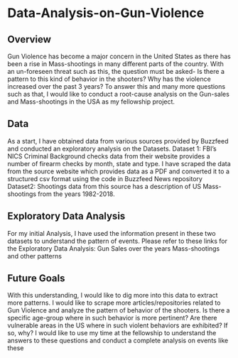 # Data-Analysis-on-Gun-Violence
## Overview
Gun Violence has become a major concern in the United States as there has been a rise in Mass-shootings in many different parts of the country. With an un-foreseen threat such as this, the question must be asked- Is there a pattern to this kind of behavior in the shooters? Why has the violence increased over the past 3 years? 
To answer this and many more questions such as that, I would like to conduct a root-cause analysis on the Gun-sales and Mass-shootings in the USA as my fellowship project.
## Data
As a start, I have obtained data from various sources provided by Buzzfeed and conducted an exploratory analysis on the Datasets.
Dataset 1: FBI’s NICS Criminal Background checks data from  their website provides a number of firearm checks by month, state and type. I have scraped the data from the source website which provides data as a PDF and converted it to a structured csv format using the code in Buzzfeed News repository
Dataset2: Shootings data from this source has a description of US Mass-shootings from the years 1982-2018.
## Exploratory Data Analysis
For my initial Analysis, I have used the information present in these two datasets to understand the pattern of events.
Please refer to these links for the Exploratory Data Analysis:
Gun Sales over the years
Mass-shootings and other patterns
## Future Goals
With this understanding, I would like to dig more into this data to extract more patterns. I would like to scrape more articles/repositories related to Gun Violence and analyze the pattern of behavior of the shooters. Is there a specific age-group where in such behavior is more pertinent? Are there vulnerable areas in the US where in such violent behaviors are exhibited? If so, why?
I would like to use my time at the fellowship to understand the answers to these questions and conduct a complete analysis on events like these
